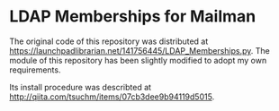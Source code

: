 # LDAP Memberships for Mailman

The original code of this repository was distributed at https://launchpadlibrarian.net/141756445/LDAP_Memberships.py.
The module of this repository has been slightly modified to adopt my own requirements.

Its install procedure was describted at http://qiita.com/tsuchm/items/07cb3dee9b94119d5015.
